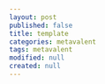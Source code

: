 ```yaml
---
layout: post
published: false
title: template
categories: metavalent
tags: metavalent
modified: null
created: null
---
```



